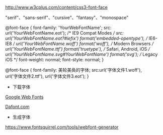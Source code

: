  http://www.w3cplus.com/content/css3-font-face

 "serif"、"sans-serif"、"cursive"、"fantasy"、"monospace"

@font-face {
	font-family: 'YourWebFontName';
	src: url('YourWebFontName.eot'); /* IE9 Compat Modes */
	src: url('YourWebFontName.eot?#iefix') format('embedded-opentype'), /* IE6-IE8 */
      url('YourWebFontName.woff') format('woff'), /* Modern Browsers */
      url('YourWebFontName.ttf')  format('truetype'), /* Safari, Android, iOS */
      url('YourWebFontName.svg#YourWebFontName') format('svg'); /* Legacy iOS */
  font-weight: normal;
  font-style: normal;
}

@font-face {
  font-family: 美轮美奂的字体;
  src:url('字体文件1.woff'),  
  url('字体文件2.ttf'),
  url('字体文件3.eot');
}

- 下载字体

[Google Web Fonts](http://www.google.com/webfonts)

[Dafont.com](http://www.dafont.com/)


- 生成字体

https://www.fontsquirrel.com/tools/webfont-generator